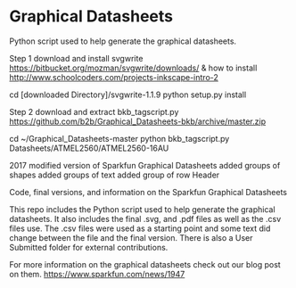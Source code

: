 # Graphical Datasheets

Python script used to help generate the graphical datasheets.


Step 1
download and install svgwrite
https://bitbucket.org/mozman/svgwrite/downloads/
& how to install http://www.schoolcoders.com/projects-inkscape-intro-2

cd [downloaded Directory]/svgwrite-1.1.9
python setup.py install

Step 2
download and extract bkb_tagscript.py
https://github.com/b2b/Graphical_Datasheets-bkb/archive/master.zip

cd ~/Graphical_Datasheets-master
python bkb_tagscript.py
Datasheets/ATMEL2560/ATMEL2560-16AU


2017 modified version of Sparkfun Graphical Datasheets
added groups of shapes
added groups of text
added group of row Header


Code, final versions, and information on the Sparkfun Graphical Datasheets

This repo includes the Python script used to help generate the graphical datasheets.  It also includes the final .svg, and .pdf files as well as the .csv files use.  The .csv files were used as a starting point and some text did change between the file and the final version.  There is also a User Submitted folder for external contributions.

For more information on the graphical datasheets check out our blog post on them.
https://www.sparkfun.com/news/1947
